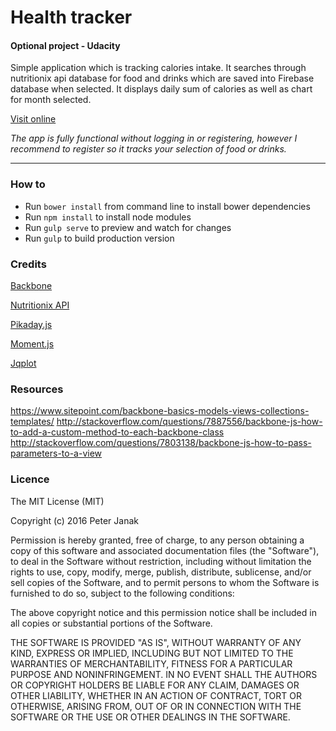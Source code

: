 # Health tracker

#### Optional project - Udacity

Simple application which is tracking calories intake. It searches through nutritionix api database for food and drinks which are saved into Firebase database when selected. It displays daily sum of calories as well as chart for month selected.

[Visit online](http://pe1te3son.github.io/health-tracker/)

_The app is fully functional without logging in or registering, however I recommend to register so it tracks your selection of food or drinks._

****

### How to
*  Run `bower install` from command line to install bower dependencies
*  Run `npm install` to install node modules
*  Run `gulp serve` to preview and watch for changes
*  Run `gulp` to build production version

### Credits
  [Backbone](http://backbonejs.org/)

  [Nutritionix API](https://developer.nutritionix.com/)

  [Pikaday.js](https://github.com/dbushell/Pikaday)

  [Moment.js](http://momentjs.com/)

  [Jqplot](http://www.jqplot.com/)

### Resources
https://www.sitepoint.com/backbone-basics-models-views-collections-templates/
http://stackoverflow.com/questions/7887556/backbone-js-how-to-add-a-custom-method-to-each-backbone-class
http://stackoverflow.com/questions/7803138/backbone-js-how-to-pass-parameters-to-a-view

### Licence

The MIT License (MIT)

Copyright (c) 2016 Peter Janak

Permission is hereby granted, free of charge, to any person obtaining a copy of this software and associated documentation files (the "Software"), to deal in the Software without restriction, including without limitation the rights to use, copy, modify, merge, publish, distribute, sublicense, and/or sell copies of the Software, and to permit persons to whom the Software is furnished to do so, subject to the following conditions:

The above copyright notice and this permission notice shall be included in all copies or substantial portions of the Software.

THE SOFTWARE IS PROVIDED "AS IS", WITHOUT WARRANTY OF ANY KIND, EXPRESS OR IMPLIED, INCLUDING BUT NOT LIMITED TO THE WARRANTIES OF MERCHANTABILITY, FITNESS FOR A PARTICULAR PURPOSE AND NONINFRINGEMENT. IN NO EVENT SHALL THE AUTHORS OR COPYRIGHT HOLDERS BE LIABLE FOR ANY CLAIM, DAMAGES OR OTHER LIABILITY, WHETHER IN AN ACTION OF CONTRACT, TORT OR OTHERWISE, ARISING FROM, OUT OF OR IN CONNECTION WITH THE SOFTWARE OR THE USE OR OTHER DEALINGS IN THE SOFTWARE.
